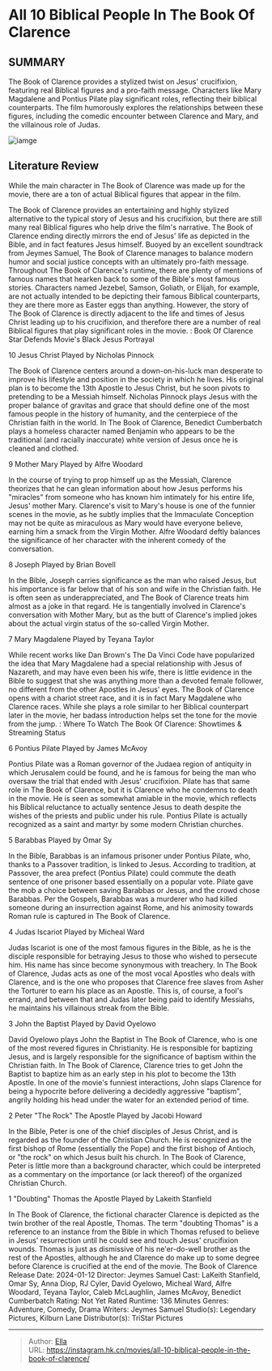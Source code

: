 # All 10 Biblical People In The Book Of Clarence


## SUMMARY 


 The Book of Clarence provides a stylized twist on Jesus&#39; crucifixion, featuring real Biblical figures and a pro-faith message. 
 Characters like Mary Magdalene and Pontius Pilate play significant roles, reflecting their biblical counterparts. 
 The film humorously explores the relationships between these figures, including the comedic encounter between Clarence and Mary, and the villainous role of Judas. 

![iamge](https://static1.srcdn.com/wordpress/wp-content/uploads/2024/01/nicholas-pinnock-as-jesus-christ-omar-sy-as-barabbas-from-the-book-of-clarence.jpg)

## Literature Review

While the main character in The Book of Clarence was made up for the movie, there are a ton of actual Biblical figures that appear in the film.




The Book of Clarence provides an entertaining and highly stylized alternative to the typical story of Jesus and his crucifixion, but there are still many real Biblical figures who help drive the film&#39;s narrative. The Book of Clarence ending directly mirrors the end of Jesus&#39; life as depicted in the Bible, and in fact features Jesus himself. Buoyed by an excellent soundtrack from Jeymes Samuel, The Book of Clarence manages to balance modern humor and social justice concepts with an ultimately pro-faith message.
Throughout The Book of Clarence&#39;s runtime, there are plenty of mentions of famous names that hearken back to some of the Bible&#39;s most famous stories. Characters named Jezebel, Samson, Goliath, or Elijah, for example, are not actually intended to be depicting their famous Biblical counterparts, they are there more as Easter eggs than anything. However, the story of The Book of Clarence is directly adjacent to the life and times of Jesus Christ leading up to his crucifixion, and therefore there are a number of real Biblical figures that play significant roles in the movie.
 : Book Of Clarence Star Defends Movie&#39;s Black Jesus Portrayal









 








 10  Jesus Christ 
Played by Nicholas Pinnock
        

The Book of Clarence centers around a down-on-his-luck man desperate to improve his lifestyle and position in the society in which he lives. His original plan is to become the 13th Apostle to Jesus Christ, but he soon pivots to pretending to be a Messiah himself. Nicholas Pinnock plays Jesus with the proper balance of gravitas and grace that should define one of the most famous people in the history of humanity, and the centerpiece of the Christian faith in the world.
In The Book of Clarence, Benedict Cumberbatch plays a homeless character named Benjamin who appears to be the traditional (and racially inaccurate) white version of Jesus once he is cleaned and clothed. 






 9  Mother Mary 
Played by Alfre Woodard


 







In the course of trying to prop himself up as the Messiah, Clarence theorizes that he can glean information about how Jesus performs his &#34;miracles&#34; from someone who has known him intimately for his entire life, Jesus&#39; mother Mary. Clarence&#39;s visit to Mary&#39;s house is one of the funnier scenes in the movie, as he subtly implies that the Immaculate Conception may not be quite as miraculous as Mary would have everyone believe, earning him a smack from the Virgin Mother. Alfre Woodard deftly balances the significance of her character with the inherent comedy of the conversation.





 8  Joseph 
Played by Brian Bovell
        

In the Bible, Joseph carries significance as the man who raised Jesus, but his importance is far below that of his son and wife in the Christian faith. He is often seen as underappreciated, and The Book of Clarence treats him almost as a joke in that regard. He is tangentially involved in Clarence&#39;s conversation with Mother Mary, but as the butt of Clarence&#39;s implied jokes about the actual virgin status of the so-called Virgin Mother.





 7  Mary Magdalene 
Played by Teyana Taylor
        

While recent works like Dan Brown&#39;s The Da Vinci Code have popularized the idea that Mary Magdalene had a special relationship with Jesus of Nazareth, and may have even been his wife, there is little evidence in the Bible to suggest that she was anything more than a devoted female follower, no different from the other Apostles in Jesus&#39; eyes. The Book of Clarence opens with a chariot street race, and it is in fact Mary Magdalene who Clarence races. While she plays a role similar to her Biblical counterpart later in the movie, her badass introduction helps set the tone for the movie from the jump.
 : Where To Watch The Book Of Clarence: Showtimes &amp; Streaming Status





 6  Pontius Pilate 
Played by James McAvoy


 







Pontius Pilate was a Roman governor of the Judaea region of antiquity in which Jerusalem could be found, and he is famous for being the man who oversaw the trial that ended with Jesus&#39; crucifixion. Pilate has that same role in The Book of Clarence, but it is Clarence who he condemns to death in the movie. He is seen as somewhat amiable in the movie, which reflects his Biblical reluctance to actually sentence Jesus to death despite the wishes of the priests and public under his rule.
Pontius Pilate is actually recognized as a saint and martyr by some modern Christian churches. 






 5  Barabbas 
Played by Omar Sy
        

In the Bible, Barabbas is an infamous prisoner under Pontius Pilate, who, thanks to a Passover tradition, is linked to Jesus. According to tradition, at Passover, the area prefect (Pontius Pilate) could commute the death sentence of one prisoner based essentially on a popular vote. Pilate gave the mob a choice between saving Barabbas or Jesus, and the crowd chose Barabbas. Per the Gospels, Barabbas was a murderer who had killed someone during an insurrection against Rome, and his animosity towards Roman rule is captured in The Book of Clarence.





 4  Judas Iscariot 
Played by Micheal Ward
        

Judas Iscariot is one of the most famous figures in the Bible, as he is the disciple responsible for betraying Jesus to those who wished to persecute him. His name has since become synonymous with treachery. In The Book of Clarence, Judas acts as one of the most vocal Apostles who deals with Clarence, and is the one who proposes that Clarence free slaves from Asher the Torturer to earn his place as an Apostle. This is, of course, a fool&#39;s errand, and between that and Judas later being paid to identify Messiahs, he maintains his villainous streak from the Bible.





 3  John the Baptist 
Played by David Oyelowo


 







David Oyelowo plays John the Baptist in The Book of Clarence, who is one of the most revered figures in Christianity. He is responsible for baptizing Jesus, and is largely responsible for the significance of baptism within the Christian faith. In The Book of Clarence, Clarence tries to get John the Baptist to baptize him as an early step in his plot to become the 13th Apostle. In one of the movie&#39;s funniest interactions, John slaps Clarence for being a hypocrite before delivering a decidedly aggressive &#34;baptism&#34;, angrily holding his head under the water for an extended period of time.





 2  Peter &#34;The Rock&#34; The Apostle 
Played by Jacobi Howard
        

In the Bible, Peter is one of the chief disciples of Jesus Christ, and is regarded as the founder of the Christian Church. He is recognized as the first bishop of Rome (essentially the Pope) and the first bishop of Antioch, or &#34;the rock&#34; on which Jesus built his church. In The Book of Clarence, Peter is little more than a background character, which could be interpreted as a commentary on the importance (or lack thereof) of the organized Christian Church.





 1  &#34;Doubting&#34; Thomas the Apostle 
Played by Lakeith Stanfield
        

In The Book of Clarence, the fictional character Clarence is depicted as the twin brother of the real Apostle, Thomas. The term &#34;doubting Thomas&#34; is a reference to an instance from the Bible in which Thomas refused to believe in Jesus&#39; resurrection until he could see and touch Jesus&#39; crucifixion wounds. Thomas is just as dismissive of his ne&#39;er-do-well brother as the rest of the Apostles, although he and Clarence do make up to some degree before Clarence is crucified at the end of the movie.
               The Book of Clarence   Release Date:   2024-01-12    Director:   Jeymes Samuel    Cast:   LaKeith Stanfield, Omar Sy, Anna Diop, RJ Cyler, David Oyelowo, Micheal Ward, Alfre Woodard, Teyana Taylor, Caleb McLaughlin, James McAvoy, Benedict Cumberbatch    Rating:   Not Yet Rated    Runtime:   136 Minutes    Genres:   Adventure, Comedy, Drama    Writers:   Jeymes Samuel    Studio(s):   Legendary Pictures, Kilburn Lane    Distributor(s):   TriStar Pictures      

---

> Author: [Ella](https://instagram.hk.cn/)  
> URL: https://instagram.hk.cn/movies/all-10-biblical-people-in-the-book-of-clarence/  

